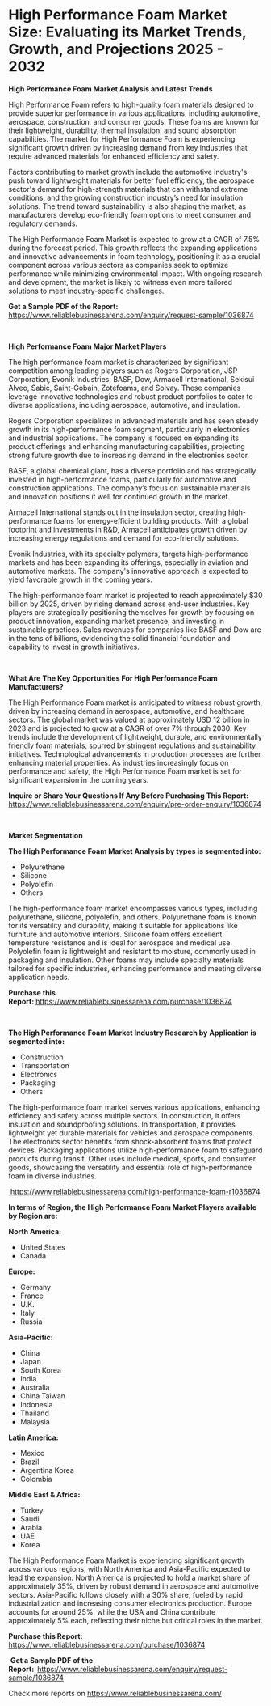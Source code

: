 <p><h1>High Performance Foam Market Size: Evaluating its Market Trends, Growth, and Projections 2025 - 2032</h1></p><p><strong>High Performance Foam Market Analysis and Latest Trends</strong></p>
<p><p>High Performance Foam refers to high-quality foam materials designed to provide superior performance in various applications, including automotive, aerospace, construction, and consumer goods. These foams are known for their lightweight, durability, thermal insulation, and sound absorption capabilities. The market for High Performance Foam is experiencing significant growth driven by increasing demand from key industries that require advanced materials for enhanced efficiency and safety.</p><p>Factors contributing to market growth include the automotive industry's push toward lightweight materials for better fuel efficiency, the aerospace sector's demand for high-strength materials that can withstand extreme conditions, and the growing construction industry’s need for insulation solutions. The trend toward sustainability is also shaping the market, as manufacturers develop eco-friendly foam options to meet consumer and regulatory demands.</p><p>The High Performance Foam Market is expected to grow at a CAGR of 7.5% during the forecast period. This growth reflects the expanding applications and innovative advancements in foam technology, positioning it as a crucial component across various sectors as companies seek to optimize performance while minimizing environmental impact. With ongoing research and development, the market is likely to witness even more tailored solutions to meet industry-specific challenges.</p></p>
<p><strong>Get a Sample PDF of the Report:&nbsp;</strong> <a href="https://www.reliablebusinessarena.com/enquiry/request-sample/1036874?utm_campaign=2958&utm_medium=2&utm_source=Github&utm_content=ia&utm_term=02042025&utm_id=high-performance-foam">https://www.reliablebusinessarena.com/enquiry/request-sample/1036874</a></p>
<p>&nbsp;</p>
<p><strong>High Performance Foam Major Market Players</strong></p>
<p><p>The high performance foam market is characterized by significant competition among leading players such as Rogers Corporation, JSP Corporation, Evonik Industries, BASF, Dow, Armacell International, Sekisui Alveo, Sabic, Saint-Gobain, Zotefoams, and Solvay. These companies leverage innovative technologies and robust product portfolios to cater to diverse applications, including aerospace, automotive, and insulation.</p><p>Rogers Corporation specializes in advanced materials and has seen steady growth in its high-performance foam segment, particularly in electronics and industrial applications. The company is focused on expanding its product offerings and enhancing manufacturing capabilities, projecting strong future growth due to increasing demand in the electronics sector.</p><p>BASF, a global chemical giant, has a diverse portfolio and has strategically invested in high-performance foams, particularly for automotive and construction applications. The company’s focus on sustainable materials and innovation positions it well for continued growth in the market.</p><p>Armacell International stands out in the insulation sector, creating high-performance foams for energy-efficient building products. With a global footprint and investments in R&D, Armacell anticipates growth driven by increasing energy regulations and demand for eco-friendly solutions.</p><p>Evonik Industries, with its specialty polymers, targets high-performance markets and has been expanding its offerings, especially in aviation and automotive markets. The company's innovative approach is expected to yield favorable growth in the coming years.</p><p>The high-performance foam market is projected to reach approximately $30 billion by 2025, driven by rising demand across end-user industries. Key players are strategically positioning themselves for growth by focusing on product innovation, expanding market presence, and investing in sustainable practices. Sales revenues for companies like BASF and Dow are in the tens of billions, evidencing the solid financial foundation and capability to invest in growth initiatives.</p></p>
<p>&nbsp;</p>
<p><strong>What Are The Key Opportunities For High Performance Foam Manufacturers?</strong></p>
<p><p>The High Performance Foam market is anticipated to witness robust growth, driven by increasing demand in aerospace, automotive, and healthcare sectors. The global market was valued at approximately USD 12 billion in 2023 and is projected to grow at a CAGR of over 7% through 2030. Key trends include the development of lightweight, durable, and environmentally friendly foam materials, spurred by stringent regulations and sustainability initiatives. Technological advancements in production processes are further enhancing material properties. As industries increasingly focus on performance and safety, the High Performance Foam market is set for significant expansion in the coming years.</p></p>
<p><strong>Inquire or Share Your Questions If Any Before Purchasing This Report:</strong> <a href="https://www.reliablebusinessarena.com/enquiry/pre-order-enquiry/1036874?utm_campaign=2958&utm_medium=2&utm_source=Github&utm_content=ia&utm_term=02042025&utm_id=high-performance-foam">https://www.reliablebusinessarena.com/enquiry/pre-order-enquiry/1036874</a></p>
<p>&nbsp;</p>
<p><strong>Market Segmentation</strong></p>
<p><strong>The High Performance Foam Market Analysis by types is segmented into:</strong></p>
<p><ul><li>Polyurethane</li><li>Silicone</li><li>Polyolefin</li><li>Others</li></ul></p>
<p><p>The high-performance foam market encompasses various types, including polyurethane, silicone, polyolefin, and others. Polyurethane foam is known for its versatility and durability, making it suitable for applications like furniture and automotive interiors. Silicone foam offers excellent temperature resistance and is ideal for aerospace and medical use. Polyolefin foam is lightweight and resistant to moisture, commonly used in packaging and insulation. Other foams may include specialty materials tailored for specific industries, enhancing performance and meeting diverse application needs.</p></p>
<p><strong>Purchase this Report:&nbsp;</strong><a href="https://www.reliablebusinessarena.com/purchase/1036874?utm_campaign=2958&utm_medium=2&utm_source=Github&utm_content=ia&utm_term=02042025&utm_id=high-performance-foam">https://www.reliablebusinessarena.com/purchase/1036874</a></p>
<p>&nbsp;</p>
<p><strong>The High Performance Foam Market Industry Research by Application is segmented into:</strong></p>
<p><ul><li>Construction</li><li>Transportation</li><li>Electronics</li><li>Packaging</li><li>Others</li></ul></p>
<p><p>The high-performance foam market serves various applications, enhancing efficiency and safety across multiple sectors. In construction, it offers insulation and soundproofing solutions. In transportation, it provides lightweight yet durable materials for vehicles and aerospace components. The electronics sector benefits from shock-absorbent foams that protect devices. Packaging applications utilize high-performance foam to safeguard products during transit. Other uses include medical, sports, and consumer goods, showcasing the versatility and essential role of high-performance foam in diverse industries.</p></p>
<p><a href="https://www.reliablebusinessarena.com/high-performance-foam-r1036874?utm_campaign=2958&utm_medium=2&utm_source=Github&utm_content=ia&utm_term=02042025&utm_id=high-performance-foam">&nbsp;https://www.reliablebusinessarena.com/high-performance-foam-r1036874</a></p>
<p><strong>In terms of Region, the High Performance Foam Market Players available by Region are:</strong></p>
<p>
    <p> <strong> North America: </strong>
        <ul>
            <li>United States</li>
            <li>Canada</li>
        </ul>
        </p> 
    <p> <strong> Europe: </strong>
        <ul>
            <li>Germany</li>
            <li>France</li>
            <li>U.K.</li>
            <li>Italy</li>
            <li>Russia</li>
        </ul>
        </p> 
    <p> <strong> Asia-Pacific: </strong>
        <ul>
            <li>China</li>
            <li>Japan</li>
            <li>South Korea</li>
            <li>India</li>
            <li>Australia</li>
            <li>China Taiwan</li>
            <li>Indonesia</li>
            <li>Thailand</li>
            <li>Malaysia</li>
        </ul>
        </p> 
    <p> <strong> Latin America: </strong>
        <ul>
            <li>Mexico</li>
            <li>Brazil</li>
            <li>Argentina Korea</li>
            <li>Colombia</li>
        </ul>
        </p> 
    <p> <strong> Middle East & Africa: </strong>
        <ul>
            <li>Turkey</li>
            <li>Saudi</li>
            <li>Arabia</li>
            <li>UAE</li>
            <li>Korea</li>
        </ul>
    </p>
    </p>
<p><p>The High Performance Foam Market is experiencing significant growth across various regions, with North America and Asia-Pacific expected to lead the expansion. North America is projected to hold a market share of approximately 35%, driven by robust demand in aerospace and automotive sectors. Asia-Pacific follows closely with a 30% share, fueled by rapid industrialization and increasing consumer electronics production. Europe accounts for around 25%, while the USA and China contribute approximately 5% each, reflecting their niche but critical roles in the market.</p></p>
<p><strong>Purchase this Report: </strong><a href="https://www.reliablebusinessarena.com/purchase/1036874?utm_campaign=2958&utm_medium=2&utm_source=Github&utm_content=ia&utm_term=02042025&utm_id=high-performance-foam">https://www.reliablebusinessarena.com/purchase/1036874</a></p>
<p>&nbsp;<strong>Get a Sample PDF of the Report:&nbsp;&nbsp;</strong><a href="https://www.reliablebusinessarena.com/enquiry/request-sample/1036874?utm_campaign=2958&utm_medium=2&utm_source=Github&utm_content=ia&utm_term=02042025&utm_id=high-performance-foam">https://www.reliablebusinessarena.com/enquiry/request-sample/1036874</a></p>
<p><strong></strong></p>
<p>Check more reports on <a href="https://www.reliablebusinessarena.com/?utm_campaign=2958&utm_medium=2&utm_source=Github&utm_content=ia&utm_term=02042025&utm_id=high-performance-foam">https://www.reliablebusinessarena.com/</a></p>